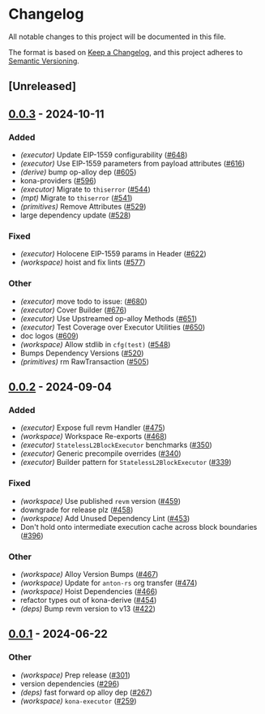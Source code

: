 # Changelog
All notable changes to this project will be documented in this file.

The format is based on [Keep a Changelog](https://keepachangelog.com/en/1.0.0/),
and this project adheres to [Semantic Versioning](https://semver.org/spec/v2.0.0.html).

## [Unreleased]

## [0.0.3](https://github.com/moongate-forks/kona/compare/kona-executor-v0.0.2...kona-executor-v0.0.3) - 2024-10-11

### Added

- *(executor)* Update EIP-1559 configurability ([#648](https://github.com/moongate-forks/kona/pull/648))
- *(executor)* Use EIP-1559 parameters from payload attributes ([#616](https://github.com/moongate-forks/kona/pull/616))
- *(derive)* bump op-alloy dep ([#605](https://github.com/moongate-forks/kona/pull/605))
- kona-providers ([#596](https://github.com/moongate-forks/kona/pull/596))
- *(executor)* Migrate to `thiserror` ([#544](https://github.com/moongate-forks/kona/pull/544))
- *(mpt)* Migrate to `thiserror` ([#541](https://github.com/moongate-forks/kona/pull/541))
- *(primitives)* Remove Attributes ([#529](https://github.com/moongate-forks/kona/pull/529))
- large dependency update ([#528](https://github.com/moongate-forks/kona/pull/528))

### Fixed

- *(executor)* Holocene EIP-1559 params in Header ([#622](https://github.com/moongate-forks/kona/pull/622))
- *(workspace)* hoist and fix lints ([#577](https://github.com/moongate-forks/kona/pull/577))

### Other

- *(executor)* move todo to issue: ([#680](https://github.com/moongate-forks/kona/pull/680))
- *(executor)* Cover Builder ([#676](https://github.com/moongate-forks/kona/pull/676))
- *(executor)* Use Upstreamed op-alloy Methods  ([#651](https://github.com/moongate-forks/kona/pull/651))
- *(executor)* Test Coverage over Executor Utilities ([#650](https://github.com/moongate-forks/kona/pull/650))
- doc logos ([#609](https://github.com/moongate-forks/kona/pull/609))
- *(workspace)* Allow stdlib in `cfg(test)` ([#548](https://github.com/moongate-forks/kona/pull/548))
- Bumps Dependency Versions ([#520](https://github.com/moongate-forks/kona/pull/520))
- *(primitives)* rm RawTransaction ([#505](https://github.com/moongate-forks/kona/pull/505))

## [0.0.2](https://github.com/anton-rs/kona/compare/kona-executor-v0.0.1...kona-executor-v0.0.2) - 2024-09-04

### Added
- *(executor)* Expose full revm Handler ([#475](https://github.com/anton-rs/kona/pull/475))
- *(workspace)* Workspace Re-exports ([#468](https://github.com/anton-rs/kona/pull/468))
- *(executor)* `StatelessL2BlockExecutor` benchmarks ([#350](https://github.com/anton-rs/kona/pull/350))
- *(executor)* Generic precompile overrides ([#340](https://github.com/anton-rs/kona/pull/340))
- *(executor)* Builder pattern for `StatelessL2BlockExecutor` ([#339](https://github.com/anton-rs/kona/pull/339))

### Fixed
- *(workspace)* Use published `revm` version ([#459](https://github.com/anton-rs/kona/pull/459))
- downgrade for release plz ([#458](https://github.com/anton-rs/kona/pull/458))
- *(workspace)* Add Unused Dependency Lint ([#453](https://github.com/anton-rs/kona/pull/453))
- Don't hold onto intermediate execution cache across block boundaries ([#396](https://github.com/anton-rs/kona/pull/396))

### Other
- *(workspace)* Alloy Version Bumps ([#467](https://github.com/anton-rs/kona/pull/467))
- *(workspace)* Update for `anton-rs` org transfer ([#474](https://github.com/anton-rs/kona/pull/474))
- *(workspace)* Hoist Dependencies ([#466](https://github.com/anton-rs/kona/pull/466))
- refactor types out of kona-derive ([#454](https://github.com/anton-rs/kona/pull/454))
- *(deps)* Bump revm version to v13 ([#422](https://github.com/anton-rs/kona/pull/422))

## [0.0.1](https://github.com/anton-rs/kona/releases/tag/kona-executor-v0.0.1) - 2024-06-22

### Other
- *(workspace)* Prep release ([#301](https://github.com/anton-rs/kona/pull/301))
- version dependencies ([#296](https://github.com/anton-rs/kona/pull/296))
- *(deps)* fast forward op alloy dep ([#267](https://github.com/anton-rs/kona/pull/267))
- *(workspace)* `kona-executor` ([#259](https://github.com/anton-rs/kona/pull/259))
